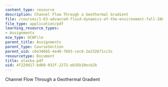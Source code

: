 ```yaml
---
content_type: resource
description: Channel Flow Through a Geothermal Gradient
file: /courses/1-63-advanced-fluid-dynamics-of-the-environment-fall-2002/4f229d17bd60932f2272eb35b10ecb2b_alaska.pdf
file_type: application/pdf
learning_resource_types:
- Assignments
ocw_type: OCWFile
parent_title: Assignments
parent_type: CourseSection
parent_uid: c6e346b5-4e40-7683-cec6-2e232671cc3c
resourcetype: Document
title: alaska.pdf
uid: 4f229d17-bd60-932f-2272-eb35b10ecb2b
---
```

Channel Flow Through a Geothermal Gradient

